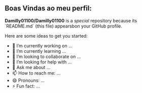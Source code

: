 ## Boas Vindas ao meu perfil:


**Damilly01100/Damilly01100** is a _special_  repository because its `README.md´ (this file) appearsbon your GitHub profile.

Here are some ideas to get you started:

- 🔭 I’m currently working on ...
- 🌱 I’m currently learning ...
- 👯 I’m looking to collaborate on ...
- 🤔 I’m looking for help with ...
- 💬 Ask me about ...
- 📫 How to reach me: ...
- 😄 Pronouns: ...
- ⚡ Fun fact: ...

